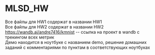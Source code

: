 # MLSD_HW

Все файлы для HW1 содержат в названии HW1  
Все файлы для HW2 содержат в названии HW2  
https://wandb.ai/andre7416/kmnist -- ссылка на проект в wandb с трекингом всех метрик  
Демо находится в ноутбуке с названием demo, решение домашних заданий с комментариями по пунктам в соответствующих ноутбуках
